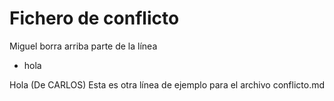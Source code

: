 # Fichero de conflicto

Miguel borra arriba parte de la línea

* hola

Hola (De CARLOS)
Esta es otra línea de ejemplo para el archivo conflicto.md